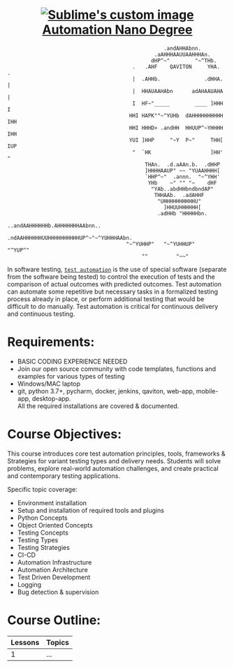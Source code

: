 <h1 align="center" text-align="center">
  <a href="https://www.qaviton.com">
    <img src="https://4.bp.blogspot.com/-7VEq5GeG5DE/VzD1zX4i8TI/AAAAAAAALCo/lWuQgHOYtyAk1LkZ4UlulZGZFl-6FxW-wCLcB/s1600/website-automated-testing-tools-and-expertise.jpg" alt="Sublime's custom image"/>
    <br>
    Automation Nano Degree
  </a>
  
</h1>

```                         
                                                  .andAHHAbnn.                                                
                                               .aAHHHAAUUAAHHHAn.                                                
                                              dHP^~"        "~^THb.                                                
                                        .   .AHF    QAVITON     YHA.   .                                                
                                        |  .AHHb.              .dHHA.  |                                                
                                        |  HHAUAAHAbn      adAHAAUAHA  |                                                
                                        I  HF~"_____        ____ ]HHH  I                                                
                                       HHI HAPK""~^YUHb  dAHHHHHHHHHH IHH                                                
                                       HHI HHHD> .andHH  HHUUP^~YHHHH IHH                                                
                                       YUI ]HHP     "~Y  P~"     THH[ IUP                                                
                                        "  `HK                   ]HH'  "                                                
                                            THAn.  .d.aAAn.b.  .dHHP                                                
                                            ]HHHHAAUP" ~~ "YUAAHHHH[                                                
                                            `HHP^~"  .annn.  "~^YHH'                                                
                                             YHb    ~" "" "~    dHF                                                
                                              "YAb..abdHHbndbndAP"                                                
                                               THHAAb.  .adAHHF                                                
                                                "UHHHHHHHHHHU"                                                
                                                  ]HHUUHHHHHH[                                                
                                                .adHHb "HHHHHbn.                                                
                                         ..andAAHHHHHHb.AHHHHHHHAAbnn..                                                
                                    .ndAAHHHHHHUUHHHHHHHHHHUP^~"~^YUHHHAAbn.                                                
                                      "~^YUHHP"   "~^YUHHUP"        "^YUP^"                                                
                                           ""         "~~"                                                    
``` 
In software testing, [`test automation`](https://en.wikipedia.org/wiki/Test_automation) is the use of special software (separate from the software being tested) to control the execution of tests and the comparison of actual outcomes with predicted outcomes. Test automation can automate some repetitive but necessary tasks in a formalized testing process already in place, or perform additional testing that would be difficult to do manually. Test automation is critical for continuous delivery and continuous testing.

Requirements:
=============

* BASIC CODING EXPERIENCE NEEDED  
* Join our open source community with code templates, functions and examples for various types of testing  
* Windows/MAC laptop  
* git, python 3.7+, pycharm, docker, jenkins, qaviton, web-app, mobile-app, desktop-app.  
  All the required installations are covered & documented.  

Course Objectives:  
==================
This course introduces core test automation principles, tools, frameworks & Strategies for variant testing types and delivery needs.
Students will solve problems, explore real-world automation challenges, and create practical and contemporary testing applications.  
  
Specific topic coverage:  
* Environment installation  
* Setup and installation of required tools and plugins  
* Python Concepts  
* Object Oriented Concepts  
* Testing Concepts  
* Testing Types  
* Testing Strategies  
* CI-CD  
* Automation Infrastructure  
* Automation Architecture  
* Test Driven Development  
* Logging  
* Bug detection & supervision  
  
    
Course Outline:  
===============

Lessons | Topics                                                | 
------- | ----------------------------------------------------- | 
   1    | ... |     


